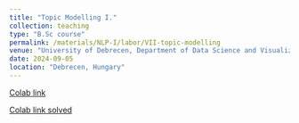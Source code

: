 ```yaml
---
title: "Topic Modelling I."
collection: teaching
type: "B.Sc course"
permalink: /materials/NLP-I/labor/VII-topic-modelling
venue: "University of Debrecen, Department of Data Science and Visualization"
date: 2024-09-05
location: "Debrecen, Hungary"
---
```


[Colab link](https://colab.research.google.com/drive/1B_sV9FwV4hw_gy2nL_HbvlyuQRXYADc3)

[Colab link solved](https://colab.research.google.com/drive/14gVtLW4RaYrDqds-Du7_MmRF9YNjzpIU)